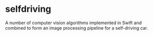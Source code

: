 # selfdriving
A number of computer vision algorithms implemented in Swift and combined to form an image processing pipeline for a self-driving car.
